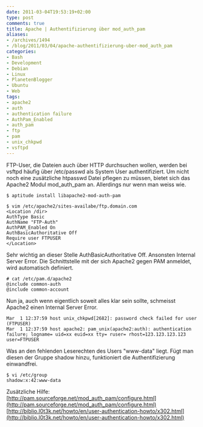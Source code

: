 ```yaml
---
date: 2011-03-04T19:53:19+02:00
type: post
comments: true
title: Apache | Authentifizierung über mod_auth_pam
aliases:
- /archives/1494
- /blog/2011/03/04/apache-authentifizierung-uber-mod_auth_pam
categories:
- Bash
- Development
- Debian
- Linux
- PlanetenBlogger
- Ubuntu
- Web
tags:
- apache2
- auth
- authentication failure
- AuthPam_Enabled
- auth_pam
- ftp
- pam
- unix_chkpwd
- vsftpd
---
```


FTP-User, die Dateien auch über HTTP durchsuchen wollen, werden bei vsftpd
häufig über /etc/passwd als System User authentifiziert. Um nicht noch eine
zusätzliche htpasswd Datei pflegen zu müssen, bietet sich das Apache2 Modul
mod_auth_pam an. Allerdings nur wenn man weiss wie.

```
$ aptitude install libapache2-mod-auth-pam
```

```
$ vim /etc/apache2/sites-availabe/ftp.domain.com
<Location /dir>
AuthType Basic
AuthName "FTP-Auth"
AuthPAM_Enabled On
AuthBasicAuthoritative Off
Require user FTPUSER
</Location>
```
Sehr wichtig an dieser Stelle AuthBasicAuthoritative Off. Ansonsten
Internal Server Error. Die Schnittstelle mit der sich Apache2 gegen PAM
anmeldet, wird automatisch definiert.

```
# cat /etc/pam.d/apache2
@include common-auth
@include common-account
```

Nun ja, auch wenn eigentlich soweit alles klar sein sollte, schmeisst
Apache2 einen Internal Server Error.

```
Mar  1 12:37:59 host unix_chkpwd[2682]: password check failed for user (FTPUSER)
Mar  1 12:37:59 host apache2: pam_unix(apache2:auth): authentication  failure; logname= uid=xx euid=xx tty= ruser= rhost=123.123.123.123   user=FTPUSER
```

Was an den fehlenden Leserechten des Users "www-data" liegt. Fügt man
diesen der Gruppe shadow hinzu, funktioniert die Authentifizierung
einwandfrei.

```
$ vi /etc/group
shadow:x:42:www-data
```

Zusätzliche Hilfe:
[http://pam.sourceforge.net/mod_auth_pam/configure.html](http://pam.sourceforge.net/mod_auth_pam/configure.html)
[http://biblio.l0t3k.net/howto/en/user-authentication-howto/x302.html](http://biblio.l0t3k.net/howto/en/user-authentication-howto/x302.html)
